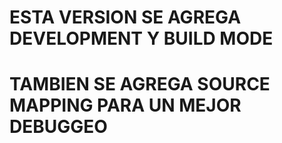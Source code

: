 # ESTA VERSION SE AGREGA DEVELOPMENT Y BUILD MODE
# TAMBIEN SE AGREGA SOURCE MAPPING PARA UN MEJOR DEBUGGEO
